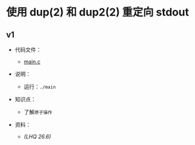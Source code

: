# 使用 dup(2) 和 dup2(2) 重定向 stdout

## v1

- 代码文件：

  - [main.c](./v1/main.c)

- 说明：

  - 运行：`./main`

- 知识点：

  - 了解`原子操作`

- 资料：
  - _(LHQ 26.6)_
